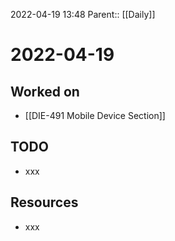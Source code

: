 2022-04-19 13:48
Parent:: [[Daily]]

# 2022-04-19

## Worked on

- [[DIE-491 Mobile Device Section]]

## TODO

- xxx

## Resources

- xxx
